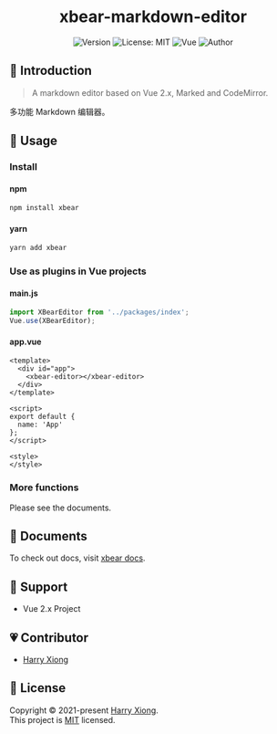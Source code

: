 <h1 align="center">xbear-markdown-editor</h1>

<p align="center">
  <img alt="Version" src="https://img.shields.io/github/package-json/v/harryxiong24/xbear-markdown-editor" />
  <img alt="License: MIT" src="https://img.shields.io/github/license/harryxiong24/xbear-markdown-editor" />
  <img alt="Vue" src="https://img.shields.io/badge/vue-2.x-brightgreen" />
  <img alt="Author" src="https://img.shields.io/badge/author-Harry Xiong-blue" />
 <!--   <img alt="Documentation" src="https://img.shields.io/badge/documentation-yes-brightgreen.svg" /> -->
<!--   <img alt="Maintenance" src="https://img.shields.io/badge/maintained%3F-yes-green.svg" /> -->
<!--   <img alt="JavaScript" src="https://img.shields.io/badge/javascript-%3E%3D3.7.2-blue" /> -->
</p>

## :pushpin: Introduction
  
> A markdown editor based on Vue 2.x, Marked and CodeMirror.

多功能 Markdown 编辑器。
  
## :triangular_ruler: Usage

### Install

#### npm
``` bash
npm install xbear
```

#### yarn
``` bash
yarn add xbear
```

### Use as plugins in Vue projects

#### main.js
``` js
import XBearEditor from '../packages/index';
Vue.use(XBearEditor);
```
#### app.vue
``` vue
<template>
  <div id="app">
    <xbear-editor></xbear-editor>
  </div>
</template>

<script>
export default {
  name: 'App'
};
</script>

<style>
</style>
```

### More functions

Please see the documents.

## :notebook: Documents

To check out docs, visit [xbear docs]().

## :triangular_flag_on_post: Support

- Vue 2.x Project

## :heartpulse: Contributor

- [Harry Xiong](https://github.com/harryxiong24)
  
## :memo: License

Copyright © 2021-present [Harry Xiong](https://github.com/harryxiong24).<br />
This project is [MIT](https://github.com/HarryXiong24/xbear-markdown-editor/blob/master/LICENSE) licensed.
